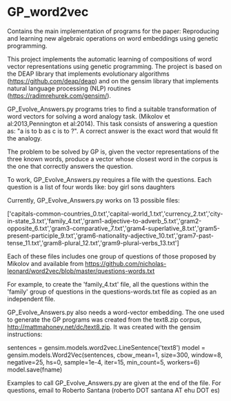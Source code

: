 # GP_word2vec
Contains the main implementation of programs for the paper: Reproducing and learning new algebraic operations on word embeddings using genetic programming.

This project implements the automatic learning of compositions of word vector representations using genetic programming. The project is based on the DEAP library that implements evolutionary algorithms (https://github.com/deap/deap) and on  the gensim library that implements natural language processing (NLP) routines (https://radimrehurek.com/gensim/). 

GP_Evolve_Answers.py programs tries to find a suitable transformation of word vectors for solving a word analogy task.  (Mikolov et al:2013,Pennington et al:2014). This task consists of answering a question as: "a is to b  as c is to ?". A correct answer is the exact word that would fit the analogy.  

The problem  to be solved by GP is, given the vector representations of the three known words, produce a vector whose closest word in the corpus is the one that correctly answers the question. 

To work, GP_Evolve_Answers.py requires a file with the questions. Each question is a list of four words like:
 boy      girl       sons    daughters
 
 Currently, GP_Evolve_Answers.py works on 13 possible files:
 
 ['capitals-common-countries_0.txt','capital-world_1.txt','currency_2.txt','city-in-state_3.txt','family_4.txt','gram1-adjective-to-adverb_5.txt','gram2-opposite_6.txt','gram3-comparative_7.txt','gram4-superlative_8.txt','gram5-present-participle_9.txt','gram6-nationality-adjective_10.txt','gram7-past-tense_11.txt','gram8-plural_12.txt','gram9-plural-verbs_13.txt']
 
 Each of these files includes one group of questions of those proposed by Mikolov and available from 
 https://github.com/nicholas-leonard/word2vec/blob/master/questions-words.txt
 
 For example, to create the 'family_4.txt' file, all the questions within the 'family' group of questions in the questions-words.txt file as copied as an independent file.
 
 GP_Evolve_Answers.py also needs a word-vector embedding. The one used to generate the GP programs was created from the  text8.zip corpus, http://mattmahoney.net/dc/text8.zip. It was created with the gensim instructions:
 
sentences = gensim.models.word2vec.LineSentence('text8') 
model = gensim.models.Word2Vec(sentences, cbow_mean=1, size=300, window=8, negative=25, hs=0, sample=1e-4, iter=15, min_count=5, workers=6)
model.save(fname)

Examples to call GP_Evolve_Answers.py are given at the end of the file. 
For questions, email to Roberto Santana (roberto DOT santana AT ehu DOT es)
